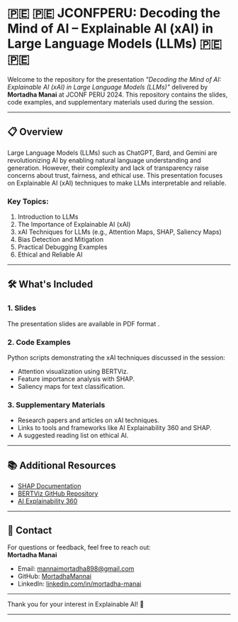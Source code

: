 # 🇵🇪 🇵🇪 JCONFPERU: Decoding the Mind of AI – Explainable AI (xAI) in Large Language Models (LLMs) 🇵🇪 🇵🇪 



Welcome to the repository for the presentation *"Decoding the Mind of AI: Explainable AI (xAI) in Large Language Models (LLMs)"* delivered by **Mortadha Manai** at JCONF PERU 2024. This repository contains the slides, code examples, and supplementary materials used during the session.

---

## 📋 Overview

Large Language Models (LLMs) such as ChatGPT, Bard, and Gemini are revolutionizing AI by enabling natural language understanding and generation. However, their complexity and lack of transparency raise concerns about trust, fairness, and ethical use. This presentation focuses on Explainable AI (xAI) techniques to make LLMs interpretable and reliable.  

### Key Topics:
1. Introduction to LLMs  
2. The Importance of Explainable AI (xAI)  
3. xAI Techniques for LLMs (e.g., Attention Maps, SHAP, Saliency Maps)  
4. Bias Detection and Mitigation  
5. Practical Debugging Examples  
6. Ethical and Reliable AI  

---

## 🛠️ What's Included

### 1. **Slides**  
The presentation slides are available in PDF format .

### 2. **Code Examples**  
Python scripts demonstrating the xAI techniques discussed in the session:
- Attention visualization using BERTViz.  
- Feature importance analysis with SHAP.  
- Saliency maps for text classification.  

### 3. **Supplementary Materials**  
- Research papers and articles on xAI techniques.  
- Links to tools and frameworks like AI Explainability 360 and SHAP.  
- A suggested reading list on ethical AI.  

---

## 📚 Additional Resources  

- [SHAP Documentation](https://shap.readthedocs.io/)  
- [BERTViz GitHub Repository](https://github.com/jessevig/bertviz)  
- [AI Explainability 360](https://aix360.mybluemix.net/)  

---

## 📧 Contact  

For questions or feedback, feel free to reach out:  
**Mortadha Manai**  
- Email: [mannaimortadha898@gmail.com](mannaimortadha898@gmail.com)  
- GitHub: [MortadhaMannai](https://github.com/MortadhaMannai)  
- LinkedIn: [linkedin.com/in/mortadha-manai](https://linkedin.com/in/mortadha-manai)  

---

Thank you for your interest in Explainable AI! 🌟  

---
